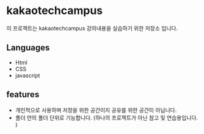 # kakaotechcampus

이 프로젝트는 kakaotechcampus 강의내용을 실습하기 위한 저장소 입니다. 

## Languages
- Html
- CSS
- javascript

## features

- 개인적으로 사용하며 저장을 위한 공간이지 공유를 위한 공간이 아닙니다. 
- 폴더 안의 폴더 단위로 기능합니다. (하나의 프로젝트가 아닌 참고 및 연습용입니다. )
